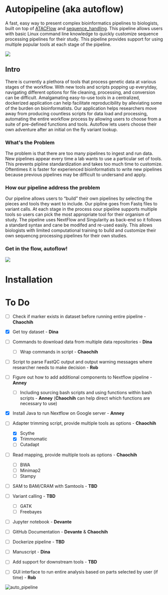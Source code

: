 # Autopipeline (aka autoflow)

A fast, easy way to present complex bioinformatics pipelines to biologists, built on top of [ATACFlow](https://github.com/NCBI-Hackathons/ATACFlow) and [sequence_handling](https://github.com/MorrellLAB/sequence_handling). This pipeline allows users with basic Linux command line knowledge to quickly customize sequence processing pipelines for their study. This pipeline provides support for using multiple popular tools at each stage of the pipeline.

![](https://raw.githubusercontent.com/NCBI-Hackathons/Autopipeline/master/images/AF.PNG)

## Intro
There is currently a plethora of tools that process genetic data at various stages of the workflow. With new tools and scripts popping up everytday, navigating different options for file cleaning, processing, and conversion can be difficult. Amalgamating easy-to-use tools in a centralized, dockerized application can help facilitate reproducibility by alleviating some of the burden on bioinformatists. Our application helps researchers move away from producing countless scripts for data load and processing, automating the entire workflow process by allowing users to choose from a suite of pre-defined functions and tools. Autoflow lets users choose their own adventure after an initial on the fly variant lookup. 

### What's the Problem
The problem is that there are too many pipelines to ingest and run data. New pipelines appear every time a lab wants to use a particular set of tools. This prevents pipline standardization and takes too much time to customize. Oftentimes it is faster for experienced bioinformatists to write new pipelines because previous pipelines may be difficult to undersand and apply.

### How our pipeline address the problem
Our pipeline allows users to “build” their own pipelines by selecting the pieces and tools they want to include. Our pipline goes from Fastq files to variant calls. At each stage in the process oour pipeline supports multiple tools so users can pick the most appropriate tool for their organism of study. The pipeline uses NextFlow and Singularity as back-end so it follows a standard syntax and cane be modifed and re-used easily. This allows biologists with limited computational training to bulld and customize their own sequencng processing pipelines for their own studies.

### Get in the flow, autoflow!

![](https://raw.githubusercontent.com/NCBI-Hackathons/Autopipeline/master/images/Flowchar_v2.png)

# Installation



# To Do
- [ ] Check if marker exists in dataset before running entire pipeline - **Chaochih**
- [x] Get toy dataset - **Dina**
- [ ] Commands to download data from multiple data repositories - **Dina**
    - [ ] Wrap commands in script - **Chaochih**
- [ ] Script to parse FastQC output and output warning messages where researcher needs to make decision - **Rob**
- [ ] Figure out how to add additional components to Nextflow pipeline - **Anney**
    - [ ] Including sourcing bash scripts and using functions within bash scripts - **Anney** (**Chaochih** can help direct which functions are necessary to use)
- [x] Install Java to run Nextflow on Google server - **Anney**
- [ ] Adapter trimming script, provide multiple tools as options - **Chaochih**
    - [x] Scythe
    - [x] Trimmomatic
    - [ ] Cutadapt
- [ ] Read mapping, provide multiple tools as options - **Chaochih**
    - [ ] BWA
    - [ ] Minimap2
    - [ ] Stampy
- [ ] SAM to BAM/CRAM with Samtools - **TBD**
- [ ] Variant calling - **TBD**
    - [ ] GATK
    - [ ] Freebayes
- [ ] Jupyter notebook - **Devante**
- [ ] GitHub Documentation - **Devante** & **Chaochih**
- [ ] Dockerize pipeline - **TBD**
- [ ] Manuscript - **Dina**
- [ ] Add support for downstream tools - **TBD**
- [ ] GUI interface to run entire analysis based on parts selected by user (if time) - **Rob**



![auto_pipeline](https://user-images.githubusercontent.com/29574436/43094530-38ad445e-8e81-11e8-8d79-653be0fcd6b7.png)
